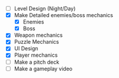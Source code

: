 - [ ] Level Design (Night/Day)
- [x] Make Detailed enemies/boss mechanics
	- [x] Enemies
	- [x] Boss
- [x] Weapon mechanics
- [x] Puzzle Mechanics
- [x] UI Design
- [x] Player mechanics
- [ ] Make a pitch deck
- [ ] Make a gameplay video
